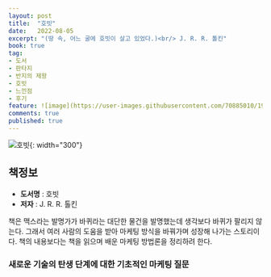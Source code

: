 ```yaml
---
layout: post
title:  "호빗"
date:   2022-08-05
excerpt: "(땅 속, 어느 굴에 호빗이 살고 있었다.)<br/> J. R. R. 톨킨"
book: true
tag:
- 도서
- 판타지
- 반지의 제왕
- 호빗
- 느낀점
- 후기
feature: ![image](https://user-images.githubusercontent.com/70885010/191197146-7f9bb000-75fa-46ae-aa48-50bf8b408cdb.png)
comments: true
published: true
---
```


![호빗](https://user-images.githubusercontent.com/70885010/191197146-7f9bb000-75fa-46ae-aa48-50bf8b408cdb.png){: width="300"}


## 책정보
   - **도서명** : 호빗
   - **저자** :  J. R. R. 톨킨

책은 맥스라는 발명가가 바퀴라는 대단한 물건을 발명했는데 생각보다 바퀴가 팔리지 않는다. 그래서 여러 사람의 도움을 받아 마케팅 방식을 바꿔가며 성장해 나가는 스토리이다. 책의 내용보다는 책을 읽으며 배운 마케팅 방법론을 정리하려 한다.

### 새로운 기술의 탄생 단계에 대한 기초적인 마케팅 질문
